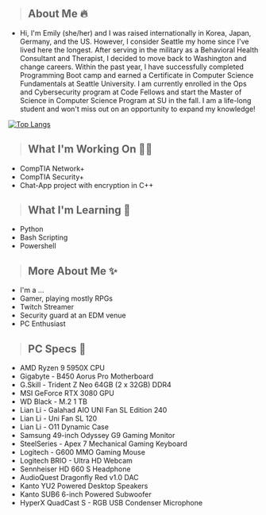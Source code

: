

>## **About Me** 🔥 
- Hi, I'm Emily (she/her) and I was raised internationally in Korea, Japan, Germany, and the US. However, I consider Seattle my home since I've lived here the longest. After serving in the military as a Behavioral Health Consultant and Therapist, I decided to move back to Washington and change careers. Within the past year, I have successfully completed Programming Boot camp and earned a Certificate in Computer Science Fundamentals at Seattle University. I am currently enrolled in the Ops and Cybersecurity program at Code Fellows and start the Master of Science in Computer Science Program at SU in the fall. I am a life-long student and won't miss out on an opportunity to   expand my knowledge! 

[![Top Langs](https://github-readme-stats.vercel.app/api/top-langs/?username=emily-bytes&layout=compact&theme=radical&hide=Ccard_width=800)](https://github.com/emily-bytes/github-readme-stats)

>## **What I'm Working On** 🧑‍💻
- CompTIA Network+
- CompTIA Security+
- Chat-App project with encryption in C++ 

>## **What I'm Learning** 📖
- Python 
- Bash Scripting
- Powershell 

>## **More About Me** ✨
- I'm a ...
- Gamer, playing mostly RPGs
- Twitch Streamer 
- Security guard at an EDM venue
- PC Enthusiast 
  
>## **PC Specs** 💖
- AMD Ryzen 9 5950X CPU
- Gigabyte - B450 Aorus Pro Motherboard
- G.Skill - Trident Z Neo 64GB (2 x 32GB) DDR4
- MSI GeForce RTX 3080 GPU
- WD Black - M.2 1 TB
- Lian Li - Galahad AIO UNI Fan SL Edition 240
- Lian Li - Uni Fan SL 120
- Lian Li - O11 Dynamic Case 
- Samsung 49-inch Odyssey G9 Gaming Monitor 
- SteelSeries - Apex 7 Mechanical Gaming Keyboard
- Logitech - G600 MMO Gaming Mouse 
- Logitech BRIO - Ultra HD Webcam 
- Sennheiser HD 660 S Headphone
- AudioQuest Dragonfly Red v1.0 DAC
- Kanto YU2 Powered Desktop Speakers 
- Kanto SUB6 6-inch Powered Subwoofer
- HyperX QuadCast S - RGB USB Condenser Microphone 
